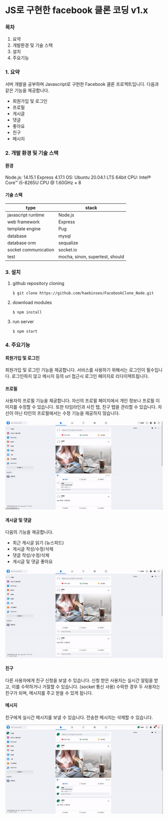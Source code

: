# JS로 구현한 facebook 클론 코딩 v1.x

### 목차
1. 요약
2. 개발환경 및 기술 스택
3. 설치
4. 주요기능

### 1. 요약
서버 개발을 공부하며 Javascript로 구현한 Facebook 클론 프로젝트입니다.
다음과 같은 기능을 제공합니다.
- 회원가입 및 로그인
- 프로필
- 게시글
- 댓글
- 좋아요
- 친구
- 메시지

### 2. 개발 환경 및 기술 스택
#### 환경
Node.js: 14.15.1
Express 4.17.1
OS: Ubuntu 20.04.1 LTS 64bit
CPU: Intel® Core™ i5-8265U CPU @ 1.60GHz × 8
#### 기술 스택
| type                 | stack                           |
| -------------------- | ------------------------------- |
| javascript runtime   | Node.js                         |
| web framework        | Express                         |
| template engine      | Pug                             |
| database             | mysql                           |
| database orm         | sequalize                       |
| socket communication | socket<area>.io                 |
| test                 | mocha, sinon, supertest, should |

### 3. 설치
1. github repository cloning
    ```shell
    $ git clone https://github.com/haebinseo/FacebookClone_Node.git
    ```
2. download modules
    ```shell
    $ npm install
    ```
3. run server
    ```shell
    $ npm start
    ```

### 4. 주요기능
#### 회원가입 및 로그인
회원가입 및 로그인 기능을 제공합니다. 서비스를 사용하기 위해서는 로그인이 필수입니다.
로그인하지 않고 메시지 등의 url 접근시 로그인 페이지로 리다이렉트됩니다.

#### 프로필
사용자의 프로필 기능을 제공합니다. 자신의 프로필 페이지에서 개인 정보나 프로필 이미지를 수정할 수 있습니다. 또한 타임라인과 사진 탭, 친구 탭을 관리할 수 있습니다.
자신이 아닌 타인의 프로필에서는 수정 기능을 제공하지 않습니다.

![프로필 예시 이미지](profile_ex.gif)

#### 게시글 및 댓글
다음의 기능을 제공합니다.
- 최근 게시글 읽기 (뉴스피드)
- 게시글 작성/수정/삭제
- 댓글 작성/수정/삭제
- 게시글 및 댓글 좋아요
  
![게시글 예시 이미지](post_ex.gif)

#### 친구
다른 사용자에게 친구 신청을 보낼 수 있습니다.
신청 받은 사용자는 실시간 알림을 받고, 이를 수락하거나 거절할 수 있습니다. (socket 통신 사용)
수락한 경우 두 사용자는 친구가 되며, 메시지를 주고 받을 수 있게 됩니다.

#### 메시지
친구에게 실시간 메시지를 보낼 수 있습니다.
전송한 메시지는 삭제할 수 있습니다.

![메시지 예시 이미지](message_ex.gif)